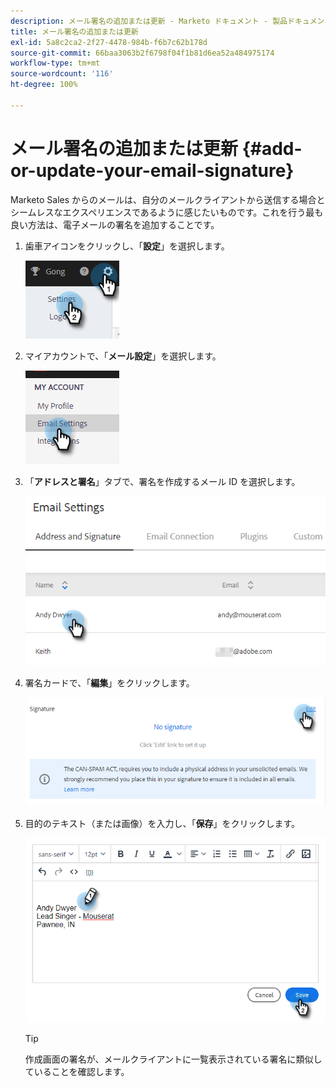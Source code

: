 ```yaml
---
description: メール署名の追加または更新 - Marketo ドキュメント - 製品ドキュメント
title: メール署名の追加または更新
exl-id: 5a8c2ca2-2f27-4478-984b-f6b7c62b178d
source-git-commit: 66baa3063b2f6798f04f1b81d6ea52a484975174
workflow-type: tm+mt
source-wordcount: '116'
ht-degree: 100%

---
```


# メール署名の追加または更新 {#add-or-update-your-email-signature}

Marketo Sales からのメールは、自分のメールクライアントから送信する場合とシームレスなエクスペリエンスであるように感じたいものです。これを行う最も良い方法は、電子メールの署名を追加することです。

1. 歯車アイコンをクリックし、「**設定**」を選択します。

   ![](assets/add-or-update-your-email-signature-1.png)

1. マイアカウントで、「**メール設定**」を選択します。

   ![](assets/add-or-update-your-email-signature-2.png)

1. 「**アドレスと署名**」タブで、署名を作成するメール ID を選択します。

   ![](assets/add-or-update-your-email-signature-3.png)

1. 署名カードで、「**編集**」をクリックします。

   ![](assets/add-or-update-your-email-signature-4.png)

1. 目的のテキスト（または画像）を入力し、「**保存**」をクリックします。

   ![](assets/add-or-update-your-email-signature-5.png)

   >[!TIP]
   >
   >作成画面の署名が、メールクライアントに一覧表示されている署名に類似していることを確認します。
